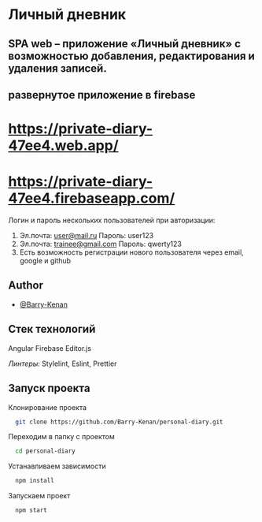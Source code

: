 # Личный дневник

## SPA web – приложение «Личный дневник» c возможностью добавления, редактирования и удаления записей.

## развернутое приложение в firebase

# https://private-diary-47ee4.web.app/

# https://private-diary-47ee4.firebaseapp.com/

Логин и пароль нескольких пользователей при авторизации:

1. Эл.почта: user@mail.ru Пароль: user123
2. Эл.почта: trainee@gmail.com Пароль: qwerty123
3. Есть возможность регистрации нового пользователя через email, google и github

## Author

- [@Barry-Kenan](https://github.com/Barry-Kenan)

## Стек технологий

Angular Firebase Editor.js

_Линтеры:_ Stylelint, Eslint, Prettier

## Запуск проекта

Клонирование проекта

```bash
  git clone https://github.com/Barry-Kenan/personal-diary.git
```

Переходим в папку с проектом

```bash
  cd personal-diary
```

Устанавливаем зависимости

```bash
  npm install
```

Запускаем проект

```bash
  npm start
```
